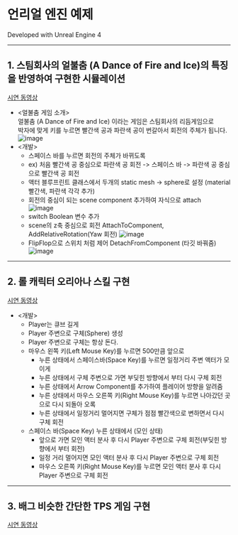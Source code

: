 # 언리얼 엔진 예제

Developed with Unreal Engine 4   

---
## 1. 스팀회사의 얼불춤 (A Dance of Fire and Ice)의 특징을 반영하여 구현한 시뮬레이션
[시연 동영상](https://youtu.be/osqCmpbZOio)   
- <얼불춤 게임 소개>   
얼불춤 (A Dance of Fire and Ice) 이라는 게임은 스팀회사의 리듬게임으로   
박자에 맞게 키를 누르면 빨간색 공과 파란색 공이 번갈아서 회전의 주체가 됩니다.   
![image](https://user-images.githubusercontent.com/92451281/192106199-b8e2749a-a354-4b25-a8d7-3b3549e1ad8e.png)   
- <개발>   
  - 스페이스 바를 누르면 회전의 주체가 바뀌도록   
  - ex) 처음 빨간색 공 중심으로 파란색 공 회전 -> 스페이스 바 -> 파란색 공 중심으로 빨간색 공 회전   
  - 액터 블루프린트 클래스에서 두개의 static mesh -> sphere로 설정 (material 빨간색, 파란색 각각 추가)
  - 회전의 중심이 되는 scene component 추가하여 자식으로 attach   
![image](https://user-images.githubusercontent.com/92451281/192106538-3f3028b8-e85c-4120-a1bc-ce1f7a0ce105.png)
  - switch Boolean 변수 추가
  - scene의 z축 중심으로 회전 AttachToComponent, AddRelativeRotation(Yaw 회전)
![image](https://user-images.githubusercontent.com/92451281/192106849-1fc15f64-93ac-4e82-98c4-56fadcbcc0bd.png)
  - FlipFlop으로 스위치 처럼 제어 DetachFromComponent (타깃 바꿔줌)
![image](https://user-images.githubusercontent.com/92451281/192106882-13f5cc1e-5695-448d-a747-5601197a9c10.png)

---
## 2. 롤 캐릭터 오리아나 스킬 구현
[시연 동영상](https://youtu.be/awBJutd_Jyc)
- <개발>
  - Player는 큐브 길게
  - Player 주변으로 구체(Sphere) 생성
  - Player 주변으로 구체는 항상 돈다.
  - 마우스 왼쪽 키(Left Mouse Key)를 누르면 500만큼 앞으로
    - 누른 상태에서 스페이스바(Space Key)를 누르면 일정거리 주변 액터가 모이게
    - 누른 상태에서 구체 주변으로 가면 부딪힌 방향에서 부터 다시 구체 회전
    - 누른 상태에서 Arrow Component를 추가하여 플레이어 방향을 알려줌
    - 누른 상태에서 마우스 오른쪽 키(Right Mouse Key)를 누르면 나아갔던 곳으로 다시 되돌아 오록
    - 누른 상태에서 일정거리 멀어지면 구체가 점점 빨간색으로 변하면서 다시 구체 회전
  - 스페이스 바(Space Key) 누른 상태에서 (모인 상태)
    - 앞으로 가면 모인 액터 분사 후 다시 Player 주변으로 구체 회전(부딪힌 방향에서 부터 회전)
    - 일정 거리 멀어지면 모인 액터 분사 후 다시 Player 주변으로 구체 회전
    - 마우스 오른쪽 키(Right Mouse Key)를 누르면 모인 액터 분사 후 다시 Player 주변으로 구체 회전
---
## 3. 배그 비슷한 간단한 TPS 게임 구현
[시연 동영상](https://youtu.be/J2F54ePCnwE)
